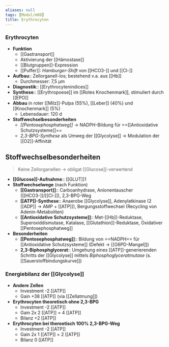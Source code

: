 ```yaml
---
aliases: null
tags: [Modul/m08]
title: Erythrocyten
---
```

### Erythrocyten
- **Funktion**
	- [[Gastransport]]
	- Aktivierung der [[Hämostase]]
	- [[Blutgruppen]]-Expression
	- [[Puffer]]: *Hamburger-Shift* von [[HCO3-]] und [[Cl-]]
- **Aufbau**:: Zellorganell-los; bestehend v.a. aus [[Hb]]
	- Durchmesser: 7,5 μm
- **Diagnostik**:: [[Erythrocytenindices]]
- **Synthese**:: [[Erythropoese]] im [[Rotes Knochenmark]], stimuliert durch [[EPO]]
- **Abbau** in roter [[Milz]]-Pulpa (55%), [[Leber]] (40%) und [[Knochenmark]] (5%)
	- Lebensdauer: 120 d
- **Stoffwechselbesonderheiten**
	- *[[Pentosephosphatweg]]* → NADPH-Bildung für ==[[Antioxidative Schutzsysteme]]==
	- *2,3-BPG-Synthese* als Umweg der [[Glycolyse]] → Modulation der [[O2]]-Affinität

## Stoffwechselbesonderheiten
> Keine Zellorganellen → obligat [[Glucose]]-verwertend
- **[[Glucose]]-Aufnahme**:: [[GLUT]]1
- **Stoffwechselwege** (nach Funktion)
	- **[[Gastransport]]**:: Carboanhydrase, Anionentauscher ([[HCO3-]]/[[Cl-]]), 2,3-BPG-Weg
	- **[[ATP]]-Synthese**:: Anaerobe [[Glycolyse]], Adenylatkinase (2 [[ADP]] → AMP + [[ATP]]), Bergungsstoffwechsel (Recycling von Adenin-Metaboliten)
	- **[[Antioxidative Schutzsysteme]]**:: Met-[[Hb]]-Reduktase, Superoxiddismutase, Katalase, [[Glutathion]]-Reduktase, Oxidativer [[Pentosephosphatweg]]
- **Besonderheiten**
	- **[[Pentosephosphatweg]]**:: Bildung von ==NADPH== für [[Antioxidative Schutzsysteme]] (Defekt → [[G6PD-Mangel]])
	- **2,3-Biphosphglycerat**:: Umgehung eines [[ATP]]-generierenden Schritts der [[Glycolyse]] mittels *Biphosphoglyceratmutase* (s. [[Sauerstoffbindungskurve]])


### Energiebilanz der [[Glycolyse]]
- **Andere Zellen**
	- Investment -2 [[ATP]]
    - Gain +38 [[ATP]] (via [[Zellatmung]])
- **Erythrocyten theoretisch ohne 2,3-BPG**
	- Investment -2 [[ATP]]
    - Gain 2x 2 [[ATP]] = 4 [[ATP]]
    - Bilanz +2 [[ATP]]
- **Erythrocyten bei theroetisch 100% 2,3-BPG-Weg**
    - Investment -2 [[ATP]]
    - Gain 2x 1 [[ATP]] = 2 [[ATP]]
    - Bilanz 0 [[ATP]]